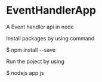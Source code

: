 # EventHandlerApp

A Event handler api in node

Install packages by using command

$ npm install <packagename> --save

Run the poject by using

$ nodejs app.js
